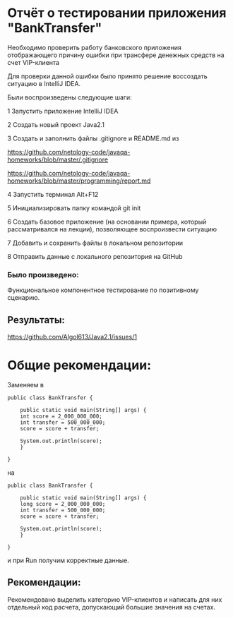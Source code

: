 # Отчёт о тестировании приложения "BankTransfer"
Необходимо проверить работу банковского приложения отображающего причину ошибки при трансфере денежных средств на счет VIP-клиента


Для проверки данной ошибки было принято решение воссоздать ситуацию в IntelliJ IDEA.

Были воспроизведены следующие шаги:

1 Запустить приложение IntelliJ IDEA

2 Cоздать новый проект Java2.1

3 Создать и заполнить файлы .gitignore и README.md из

https://github.com/netology-code/javaqa-homeworks/blob/master/.gitignore

https://github.com/netology-code/javaqa-homeworks/blob/master/programming/report.md

4 Запустить терминал Alt+F12

5 Инициализировать папку командой git init

6 Создать базовое приложение (на основании примера, который рассматривался на лекции), позволяющее воспроизвести ситуацию

7 Добавить и сохранить файлы в локальном репозитории

8 Отправить данные с локального репозитория на GitHub


### Было произведено:
 
Функциональное компонентное тестирование по позитивному сценарию.

## Результаты:

https://github.com/Algol613/Java2.1/issues/1

# Общие рекомендации:

Заменяем в 

    public class BankTransfer {

        public static void main(String[] args) {
        int score = 2_000_000_000;
        int transfer = 500_000_000;
        score = score + transfer;

        System.out.println(score);
        }

    }
 
 на 

    public class BankTransfer {

        public static void main(String[] args) {
        long score = 2_000_000_000;
        int transfer = 500_000_000;
        score = score + transfer;

        System.out.println(score);
        }

    }

и при Run получим корректные данные.

## Рекомендации:
Рекомендовано выделить категорию VIP-клиентов и написать для них отдельный код расчета, допускающий большие значения на счетах.
